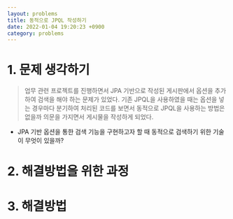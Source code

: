 ```yaml
---
layout: problems
title: 동적으로 JPQL 작성하기
date: 2022-01-04 19:20:23 +0900
category: problems
---
```

# 1. 문제 생각하기
> 업무 관련 프로젝트를 진행하면서 JPA 기반으로 작성된 게시판에서 옵션을 추가하여 검색을 해야 하는 문제가 있었다. 
> 기존 JPQL을 사용하였을 때는 옵션을 넣는 경우마다 분기하여 처리된 코드를 보면서 
> 동적으로 JPQL을 사용하는 방법은 없을까 의문을 가지면서 게시물을 작성하게 되었다.

+ JPA 기반 옵션을 통한 검색 기능을 구현하고자 할 때 동적으로 검색하기 위한 기술이 무엇이 있을까?

# 2. 해결방법을 위한 과정

# 3. 해결방법


[comment]: <> (This is code)

[comment]: <> (```ruby)

[comment]: <> (print 'golnag start!')

[comment]: <> (```)